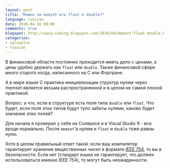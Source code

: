 ```yaml
---
layout: post
title: "Можно ли memset'ить float и double?"
language: russian
date: 2010-04-16 00:00
comments: true
blogspot: http://easy-coding.blogspot.com/2010/04/memset-float-double.html
categories:
- cplusplus
- russian
---
```

В финансовой области постоянно приходится иметь дело с ценами, а цены удобно держать как `float` или `double`. Также финансовой сфере много старого когда, написанного на С или Фортране.

А в мире языке С практика инициализации структур нулем через memset является весьма распространенной и в целом не самой плохой практикой.

Вопрос: а что, если в структуре есть поля типа `double` или `float`. Что будет, если поля этих типов будут тупо забиты нулями, каково будет значение этих полей?

Для начала я проверил у себя на Солярисе и в Visual Studio 9 - все вроде нормально. После `memset`'а нулем и `float` и `double` тоже равны нулю.

Хотя в целом правильный ответ такой: если ваш компилятор гарантирует хранение вещественных чисел в форматe [IEEE 754][], то вы в безопасности. Если нет (стандарт языка не гарантирует, что должен использоваться именно IEEE 754), то могут быть неожиданности.

[IEEE 754]: http://en.wikipedia.org/wiki/IEEE_754-2008
